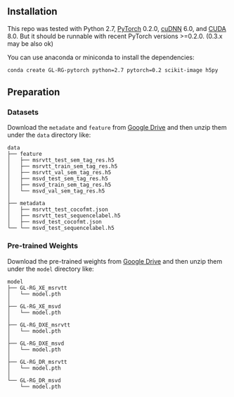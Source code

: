 ## Installation
This repo was tested with Python 2.7, [PyTorch](https://pytorch.org) 0.2.0, [cuDNN](https://developer.nvidia.com/cudnn) 6.0, and [CUDA](https://developer.nvidia.com/cuda-toolkit) 8.0. But it should be runnable with recent PyTorch versions >=0.2.0. (0.3.x may be also ok)

You can use anaconda or miniconda to install the dependencies:
```bash
conda create GL-RG-pytorch python=2.7 pytorch=0.2 scikit-image h5py
```

## Preparation

### Datasets

Download the `metadate` and `feature` from [Google Drive]() and then unzip them under the `data` directory like:
```shell
data
├── feature
│   ├── msrvtt_test_sem_tag_res.h5
│   ├── msrvtt_train_sem_tag_res.h5
│   ├── msrvtt_val_sem_tag_res.h5
│   ├── msvd_test_sem_tag_res.h5
│   ├── msvd_train_sem_tag_res.h5
│   └── msvd_val_sem_tag_res.h5
│
├── metadata
│   ├── msrvtt_test_cocofmt.json
│   ├── msrvtt_test_sequencelabel.h5
│   ├── msvd_test_cocofmt.json
└── └── msvd_test_sequencelabel.h5
```

### Pre-trained Weights

Download the pre-trained weights from [Google Drive]() and then unzip them under the `model` directory like:
```shell
model
├── GL-RG_XE_msrvtt
│   └── model.pth
│
├── GL-RG_XE_msvd
│   └── model.pth
│
├── GL-RG_DXE_msrvtt
│   └── model.pth
│
├── GL-RG_DXE_msvd
│   └── model.pth
│
├── GL-RG_DR_msrvtt
│   └── model.pth
│
└── GL-RG_DR_msvd
    └── model.pth
```

